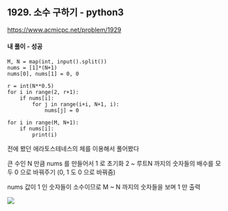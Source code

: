 ## 1929. 소수 구하기 - python3
https://www.acmicpc.net/problem/1929

#### 내 풀이 - 성공
```
M, N = map(int, input().split())
nums = [1]*(N+1)
nums[0], nums[1] = 0, 0

r = int(N**0.5)
for i in range(2, r+1):
    if nums[i]:
        for j in range(i+i, N+1, i):
            nums[j] = 0

for i in range(M, N+1):
    if nums[i]:
        print(i)
```
전에 봤던 에라토스테네스의 체를 이용해서 풀어봤다

큰 수인 N 만큼 nums 를 만들어서 1 로 초기화
2 ~ 루트N 까지의 숫자들의 배수를 모두 0 으로 바꿔주기
(0, 1 도 0 으로 바꿔줌)

nums 값이 1 인 숫자들이 소수이므로 M ~ N 까지의 숫자들을 보며 1 만 출력

![](https://images.velog.io/images/jsh5408/post/a5f584be-0b94-46be-8ec9-f595427342a8/image.png)